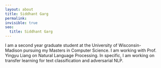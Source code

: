 ```yaml
---
layout: about
title: Siddhant Garg
permalink: 
invisible: true
seo:
  title: Siddhant Garg
---
```

I am a second year graduate student at the University of Wisconsin-Madison pursuing my Masters in Computer Science. I am working with Prof. Yingyu Liang on Natural Language Processing. In specific, I am working on transfer learning for text classification and adversarial NLP.
